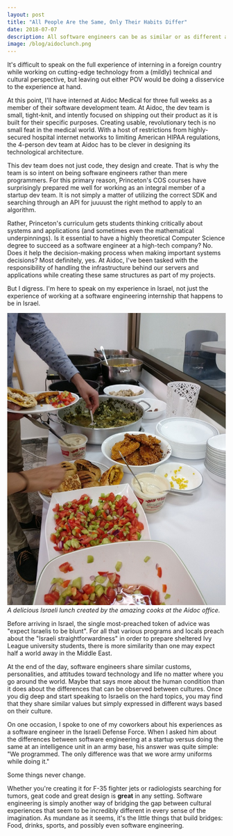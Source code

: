 ```yaml
---
layout: post
title: "All People Are the Same, Only Their Habits Differ"
date: 2018-07-07
description: All software engineers can be as similar or as different as you want them to be, it just depends on how you view them.
image: /blog/aidoclunch.png
---
```

It's difficult to speak on the full experience of interning in a foreign country while working on cutting-edge technology from a (mildly) technical and cultural perspective, but leaving out either POV would be doing a disservice to the experience at hand.

At this point, I'll have interned at Aidoc Medical for three full weeks as a member of their software development team.
At Aidoc, the dev team is small, tight-knit, and intently focused on shipping out their product as it is built for their specific purposes. Creating usable, revolutionary tech is no small feat in the medical world. With a host of restrictions from highly-secured hospital internet networks to limiting American HIPAA regulations, the 4-person dev team at Aidoc has to be clever in designing its technological architecture.

This dev team does not just code, they design and create. That is why the team is so intent on being software engineers rather than mere programmers. For this primary reason, Princeton's COS courses have surprisingly prepared me well for working as an integral member of a startup dev team. It is not simply a matter of utilizing the correct SDK and searching through an API for juuuust the right method to apply to an algorithm.

Rather, Princeton's curriculum gets students thinking critically about systems and applications (and sometimes even the mathematical underpinnings). Is it essential to have a highly theoretical Computer Science degree to succeed as a software engineer at a high-tech company? No. Does it help the decision-making process when making important systems decisions? Most definitely, yes. At Aidoc, I've been tasked with the responsibility of handling the infrastructure behind our servers and applications while creating these same structures as part of my projects. 

But I digress. I'm here to speak on my experience in Israel, not just the experience of working at a software engineering internship that happens to be in Israel. 

![ Israeli lunch ]( /blog/aidoclunch.png )*A delicious Israeli lunch created by the amazing cooks at the Aidoc office.*

Before arriving in Israel, the single most-preached token of advice was "expect Israelis to be blunt". For all that various programs and locals preach about the "Israeli straightforwardness" in order to prepare sheltered Ivy League university students, there is more similarity than one may expect half a world away in the Middle East. 

At the end of the day, software engineers share similar customs, personalities, and attitudes toward technology and life no matter where you go around the world. Maybe that says more about the human condition than it does about the differences that can be observed between cultures. Once you dig deep and start speaking to Israelis on the hard topics, you may find that they share similar values but simply expressed in different ways based on their culture.

On one occasion, I spoke to one of my coworkers about his experiences as a software engineer in the Israeli Defense Force. When I asked him about the differences between software engineering at a startup versus doing the same at an intelligence unit in an army base, his answer was quite simple: "We programmed. The only difference was that we wore army uniforms while doing it."

Some things never change. 

Whether you're creating it for F-35 fighter jets or radiologists searching for tumors, geat code and great design is **great** in any setting. Software engineering is simply another way of bridging the gap between cultural experiences that seem to be incredibly different in every sense of the imagination. As mundane as it seems, it's the little things that build bridges: Food, drinks, sports, and possibly even software engineering.
